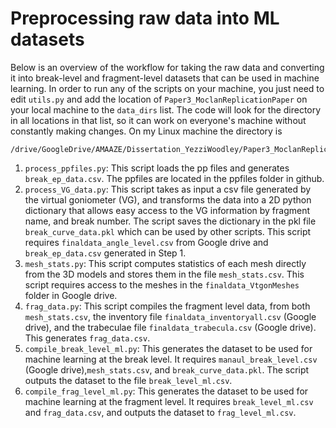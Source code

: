 # Preprocessing raw data into ML datasets

Below is an overview of the workflow for taking the raw data and converting it into break-level and fragment-level datasets that can be used in machine learning. In order to run any of the scripts on your machine, you just need to edit `utils.py` and add the location of `Paper3_MoclanReplicationPaper` on your local machine to the `data_dirs` list. The code will look for the directory in all locations in that list, so it can work on everyone's machine without constantly making changes. On my Linux machine the directory is
```
/drive/GoogleDrive/AMAAZE/Dissertation_YezziWoodley/Paper3_MoclanReplicationPaper/
```

1. `process_ppfiles.py`: This script loads the pp files and generates `break_ep_data.csv`. The ppfiles are located in the ppfiles folder in github.
2. `process_VG_data.py`: This script takes as input a csv file generated by the virtual goniometer (VG), and transforms the data into a 2D python dictionary that allows easy access to the VG information by fragment name, and break number. The script saves the dictionary in the pkl file `break_curve_data.pkl` which can be used by other scripts.  This script requires `finaldata_angle_level.csv` from Google drive and `break_ep_data.csv` generated in Step 1. 
3. `mesh_stats.py`: This script computes statistics of each mesh directly from the 3D models and stores them in the file `mesh_stats.csv`. This script requires access to the meshes in the `finaldata_VtgonMeshes` folder in Google drive.
4. `frag_data.py`: This script compiles the fragment level data, from both `mesh_stats.csv`, the inventory file `finaldata_inventoryall.csv` (Google drive), and the trabeculae file `finaldata_trabecula.csv` (Google drive). This generates `frag_data.csv`. 
5. `compile_break_level_ml.py`: This generates the dataset to be used for machine learning at the break level. It requires `manaul_break_level.csv` (Google drive),`mesh_stats.csv`, and `break_curve_data.pkl`. The script outputs the dataset to the file `break_level_ml.csv`.
6. `compile_frag_level_ml.py`: This generates the dataset to be used for machine learning at the fragment level. It requires `break_level_ml.csv` and `frag_data.csv`, and outputs the dataset to `frag_level_ml.csv`.


